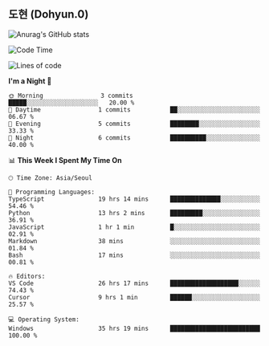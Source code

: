 ## 도현 (Dohyun.0)
![Anurag's GitHub stats](https://github-readme-stats.vercel.app/api?username=dohyun-0&theme=dark&show_icons=true)
<!--START_SECTION:waka-->
![Code Time](http://img.shields.io/badge/Code%20Time-37%20hrs%2021%20mins-blue)

![Lines of code](https://img.shields.io/badge/From%20Hello%20World%20I%27ve%20Written-6.3%20thousand%20lines%20of%20code-blue)

**I'm a Night 🦉** 

```text
🌞 Morning                3 commits           █████░░░░░░░░░░░░░░░░░░░░   20.00 % 
🌆 Daytime                1 commits           ██░░░░░░░░░░░░░░░░░░░░░░░   06.67 % 
🌃 Evening                5 commits           ████████░░░░░░░░░░░░░░░░░   33.33 % 
🌙 Night                  6 commits           ██████████░░░░░░░░░░░░░░░   40.00 % 
```


📊 **This Week I Spent My Time On** 

```text
🕑︎ Time Zone: Asia/Seoul

💬 Programming Languages: 
TypeScript               19 hrs 14 mins      ██████████████░░░░░░░░░░░   54.46 % 
Python                   13 hrs 2 mins       █████████░░░░░░░░░░░░░░░░   36.91 % 
JavaScript               1 hr 1 min          █░░░░░░░░░░░░░░░░░░░░░░░░   02.91 % 
Markdown                 38 mins             ░░░░░░░░░░░░░░░░░░░░░░░░░   01.84 % 
Bash                     17 mins             ░░░░░░░░░░░░░░░░░░░░░░░░░   00.81 % 

🔥 Editors: 
VS Code                  26 hrs 17 mins      ███████████████████░░░░░░   74.43 % 
Cursor                   9 hrs 1 min         ██████░░░░░░░░░░░░░░░░░░░   25.57 % 

💻 Operating System: 
Windows                  35 hrs 19 mins      █████████████████████████   100.00 % 
```


<!--END_SECTION:waka-->
